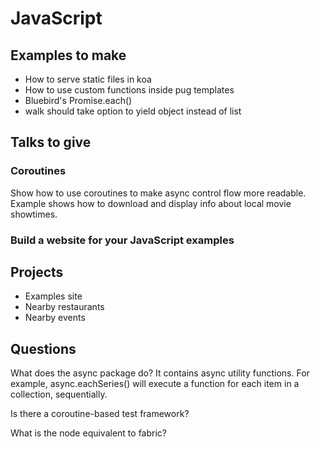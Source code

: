 # JavaScript

## Examples to make

- How to serve static files in koa
- How to use custom functions inside pug templates
- Bluebird's Promise.each()
- walk should take option to yield object instead of list

## Talks to give

### Coroutines

Show how to use coroutines to make async control flow more readable. Example shows how to download and display info about local movie showtimes.

### Build a website for your JavaScript examples

## Projects

- Examples site
- Nearby restaurants
- Nearby events

## Questions

What does the async package do? It contains async utility functions. For example, async.eachSeries() will execute a function for each item in a collection, sequentially.

Is there a coroutine-based test framework?

What is the node equivalent to fabric?

